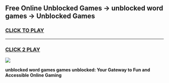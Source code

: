 
## Free Online Unblocked Games → unblocked word games → Unblocked Games
<h3>
<a href="https://premium.freeplayer.one?title=unblocked_word_games&ref=21F">CLICK TO PLAY</a></h3>
<hr>

<h3>
<a href="https://premium.freeplayer.one?title=unblocked_word_games&ref=21F">CLICK 2 PLAY</a>
  
</h3>

<a href="https://premium.freeplayer.one?title=unblocked_word_games&ref=21F/"><img src="https://clearcache.store/games.png"></a>


**unblocked word games games unblocked: Your Gateway to Fun and Accessible Online Gaming**
